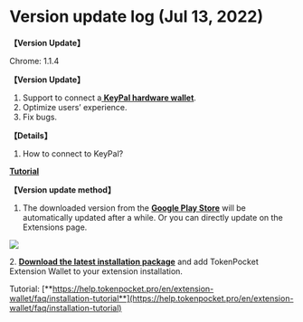 # Version update log (Jul 13, 2022)

**【Version Update】**&#x20;

Chrome: 1.1.4



**【Version Update】**

1. Support to connect a[ **KeyPal hardware wallet**](https://www.keypal.pro/).
2. Optimize users’ experience.
3. Fix bugs.



**【Details】**

1. How to connect to KeyPal?

[**Tutorial**](../faq/use-tutorial/connect-keypal.md)



**【Version update method】‌**

1. The downloaded version from the [**Google Play Store**](https://chrome.google.com/webstore/detail/tokenpocket/mfgccjchihfkkindfppnaooecgfneiii?hl=en-us) will be automatically updated after a while. Or you can directly update on the Extensions page.

![](<../../.gitbook/assets/组 6.png>)

2\. [**Download the latest installation package**](https://extension.tokenpocket.pro/#/) and add TokenPocket Extension Wallet to your extension installation.&#x20;

Tutorial: [**https://help.tokenpocket.pro/en/extension-wallet/faq/installation-tutorial**](https://help.tokenpocket.pro/en/extension-wallet/faq/installation-tutorial)

